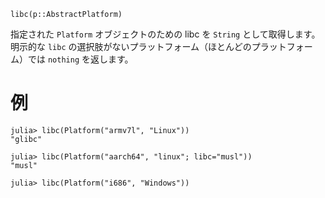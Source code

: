 ```
libc(p::AbstractPlatform)
```

指定された `Platform` オブジェクトのための libc を `String` として取得します。明示的な `libc` の選択肢がないプラットフォーム（ほとんどのプラットフォーム）では `nothing` を返します。

# 例

```jldoctest
julia> libc(Platform("armv7l", "Linux"))
"glibc"

julia> libc(Platform("aarch64", "linux"; libc="musl"))
"musl"

julia> libc(Platform("i686", "Windows"))
```
